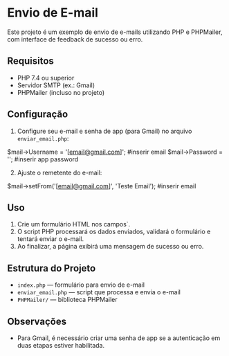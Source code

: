 # Envio de E-mail

Este projeto é um exemplo de envio de e-mails utilizando PHP e PHPMailer, com interface de feedback de sucesso ou erro.

## Requisitos

* PHP 7.4 ou superior
* Servidor SMTP (ex.: Gmail)
* PHPMailer (incluso no projeto)

## Configuração

1. Configure seu e-mail e senha de app (para Gmail) no arquivo `enviar_email.php`:

\$mail->Username   = '[email@gmail.com]'; #inserir email
\$mail->Password   = ''; #inserir app password

2. Ajuste o remetente do e-mail:

\$mail->setFrom('[email@gmail.com]', 'Teste Email'); #inserir email

## Uso

1. Crie um formulário HTML nos campos`.
2. O script PHP processará os dados enviados, validará o formulário e tentará enviar o e-mail.
3. Ao finalizar, a página exibirá uma mensagem de sucesso ou erro.

## Estrutura do Projeto

* `index.php` — formulário para envio de e-mail
* `enviar_email.php` — script que processa e envia o e-mail
* `PHPMailer/` — biblioteca PHPMailer

## Observações

* Para Gmail, é necessário criar uma senha de app se a autenticação em duas etapas estiver habilitada.
